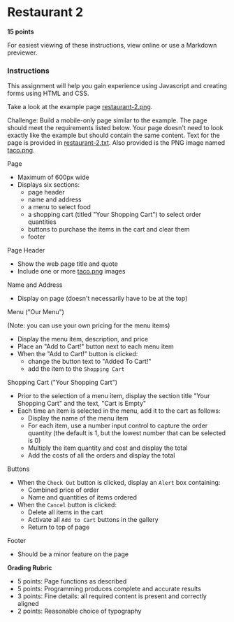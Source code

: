 # Restaurant 2

**15 points**

For easiest viewing of these instructions, view online or use a Markdown previewer.

### Instructions

This assignment will help you gain experience using Javascript and creating forms using HTML and CSS.

Take a look at the example page [restaurant-2.png](restaurant-2.png).

Challenge: Build a mobile-only page similar to the example. The page should meet the requirements listed below. Your page doesn't need to look exactly like the example but should contain the same content. Text for the page is provided in [restaurant-2.txt](restaurant-2-2.txt). Also provided is the PNG image named  [taco.png](taco.png).   

Page
* Maximum of 600px wide
* Displays six sections: 
  * page header
  * name and address
  * a menu to select food 
  * a shopping cart (titled "Your Shopping Cart") to select order quantities
  * buttons to purchase the items in the cart and clear them
  * footer

Page Header
* Show the web page title and quote
* Include one or more [taco.png](taco.png) images

Name and Address
* Display on page (doesn't necessarily have to be at the top)

Menu ("Our Menu")

(Note: you can use your own pricing for the menu items)
* Display the menu item, description, and price
* Place an "Add to Cart!" button next to each menu item
* When the "Add to Cart!" button is clicked:
  * change the button text to "Added To Cart!"
  * add the item to the `Shopping Cart`

Shopping Cart ("Your Shopping Cart")
* Prior to the selection of a menu item, display the section title "Your Shopping Cart" and the text, "Cart is Empty"
* Each time an item is selected in the menu, add it to the cart as follows:
  * Display the name of the menu item
  * For each item, use a number input control to capture the order quantity (the default is 1, but the lowest number that can be selected is 0)
  * Multiply the item quantity and cost and display the total
  * Add the costs of all the orders and display the total
  
Buttons
* When the `Check Out` button is clicked, display an `Alert` box containing:
  * Combined price of order
  * Name and quantities of items ordered
* When the `Cancel` button is clicked:
  * Delete all items in the cart
  * Activate all `Add to Cart` buttons in the gallery
  * Return to top of page

Footer
* Should be a minor feature on the page


**Grading Rubric**

* 5 points: Page functions as described
* 5 points: Programming produces complete and accurate results 
* 3 points: Fine details: all required content is present and correctly aligned
* 2 points: Reasonable choice of typography 
 
